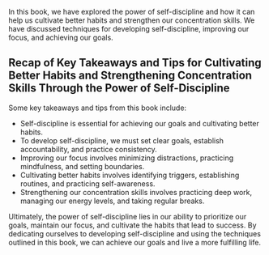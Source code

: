 
In this book, we have explored the power of self-discipline and how it can help us cultivate better habits and strengthen our concentration skills. We have discussed techniques for developing self-discipline, improving our focus, and achieving our goals.

Recap of Key Takeaways and Tips for Cultivating Better Habits and Strengthening Concentration Skills Through the Power of Self-Discipline
-----------------------------------------------------------------------------------------------------------------------------------------

Some key takeaways and tips from this book include:

* Self-discipline is essential for achieving our goals and cultivating better habits.
* To develop self-discipline, we must set clear goals, establish accountability, and practice consistency.
* Improving our focus involves minimizing distractions, practicing mindfulness, and setting boundaries.
* Cultivating better habits involves identifying triggers, establishing routines, and practicing self-awareness.
* Strengthening our concentration skills involves practicing deep work, managing our energy levels, and taking regular breaks.

Ultimately, the power of self-discipline lies in our ability to prioritize our goals, maintain our focus, and cultivate the habits that lead to success. By dedicating ourselves to developing self-discipline and using the techniques outlined in this book, we can achieve our goals and live a more fulfilling life.